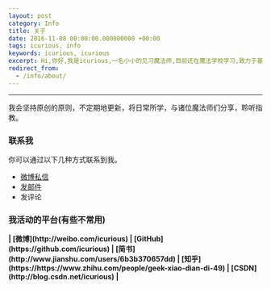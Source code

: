 ```yaml
---
layout: post
category: Info
title: 关于
date: 2016-11-08 00:00:00.000000000 +00:00
tags: icurious, info
keywords: icurious, icurious
excerpt: Hi,你好,我是icurious,一名小小的见习魔法师,目前还在魔法学校学习,致力于基础魔法的研究和应用,努力成为一名优秀的魔法师。
redirect_from:
  - /info/about/
---
```


******


我会坚持原创的原则，不定期地更新，将日常所学，与诸位魔法师们分享，聆听指教。

### 联系我

你可以通过以下几种方式联系到我。

* [微博私信](http://weibo.com/icurious)
* [发邮件](mailto:nihaoworld@outlook.com)
* 发评论

### 我活动的平台(有些不常用)

<strong>
| [微博](http://weibo.com/icurious)
| [GitHub](https://github.com/icurious)
| [简书](http://www.jianshu.com/users/6b3b370657dd)
| [知乎](https://https://www.zhihu.com/people/geek-xiao-dian-di-49)
| [CSDN](http://blog.csdn.net/icurious)
| 
</strong>

